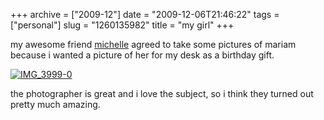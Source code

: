 +++
archive = ["2009-12"]
date = "2009-12-06T21:46:22"
tags = ["personal"]
slug = "1260135982"
title = "my girl"
+++

my awesome friend [michelle][1] agreed to take some pictures of mariam
because i wanted a picture of her for my desk as a birthday gift.

[![IMG_3999-0][2]][3]

the photographer is great and i love the subject, so i think they turned
out pretty much amazing.

[1]: http://thecuriousincidentofmichelle.blogspot.com/
[2]: http://farm3.static.flickr.com/2800/4142463968_a329c552c5.jpg
[3]: http://www.flickr.com/photos/28471535@N02/4142463968 (View 'IMG_3999-0' on Flickr.com)

